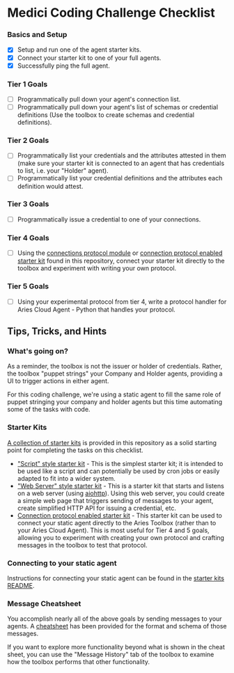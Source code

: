 Medici Coding Challenge Checklist
=================================

### Basics and Setup

- [x] Setup and run one of the agent starter kits.
- [x] Connect your starter kit to one of your full agents.
- [x] Successfully ping the full agent.

### Tier 1 Goals

- [ ] Programmatically pull down your agent's connection list.
- [ ] Programmatically pull down your agent's list of schemas or credential
	definitions (Use the toolbox to create schemas and credential definitions).

### Tier 2 Goals

- [ ] Programmatically list your credentials and the attributes attested in them
	(make sure your starter kit is connected to an agent that has credentials to
	list, i.e. your "Holder" agent).
- [ ] Programmatically list your credential definitions and the attributes each
	definition would attest.

### Tier 3 Goals

- [ ] Programmatically issue a credential to one of your connections.

### Tier 4 Goals

- [ ] Using the [connections protocol module](../../protocols/connections.py) or
	[connection protocol enabled starter kit](../../starters/with_connections)
	found in this repository, connect your starter kit directly to the toolbox
	and experiment with writing your own protocol.

### Tier 5 Goals

- [ ] Using your experimental protocol from tier 4, write a protocol handler for
	Aries Cloud Agent - Python that handles your protocol.

Tips, Tricks, and Hints
-----------------------

### What's going on?
As a reminder, the toolbox is not the issuer or holder of credentials. Rather,
the toolbox "puppet strings" your Company and Holder agents, providing a UI to
trigger actions in either agent.

For this coding challenge, we're using a static agent to fill the same role of
puppet stringing your company and holder agents but this time automating some of
the tasks with code.

### Starter Kits
[A collection of starter kits](../../starters) is provided in this repository as
a solid starting point for completing the tasks on this checklist.

- ["Script" style starter kit](../../starters/script) - This is the simplest
	starter kit; it is intended to be used like a script and can potentially be
	used by cron jobs or easily adapted to fit into a wider system.
- ["Web Server" style starter kit](../../starters/web_server) - This is a
	starter kit that starts and listens on a web server (using
	[aiohttp](https://docs.aiohttp.org/en/stable/index.html)). Using this web
	server, you could create a simple web page that triggers sending of messages
	to your agent, create simplified HTTP API for issuing a credential, etc.
- [Connection protocol enabled starter kit](../../starters/with_connections) -
	This starter kit can be used to connect your static agent directly to the
	Aries Toolbox (rather than to your Aries Cloud Agent). This is most useful
	for Tier 4 and 5 goals, allowing you to experiment with creating your own
	protocol and crafting messages in the toolbox to test that protocol.

### Connecting to your static agent
Instructions for connecting your static agent can be found in the [starter kits
README](../../starters).

### Message Cheatsheet
You accomplish nearly all of the above goals by sending messages to your agents.
A [cheatsheet](../../guides/Issue_Credential_Admin_Message_Cheatsheet.md) has
been provided for the format and schema of those messages.

If you want to explore more functionality beyond what is shown in the cheat
sheet, you can use the "Message History" tab of the toolbox to examine how the
toolbox performs that other functionality.
